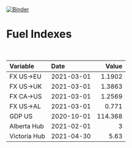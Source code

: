 [![Binder](https://mybinder.org/badge_logo.svg)](https://mybinder.org/v2/gh/AyrtonB/Global-Gas-Prices/master)

# Fuel Indexes

<br>

| Variable     | Date       |    Value |
|:-------------|:-----------|---------:|
| FX US->EU    | 2021-03-01 |   1.1902 |
| FX US->UK    | 2021-03-01 |   1.3863 |
| FX CA->US    | 2021-03-01 |   1.2569 |
| FX US->AL    | 2021-03-01 |   0.771  |
| GDP US       | 2020-10-01 | 114.368  |
| Alberta Hub  | 2021-02-01 |   3      |
| Victoria Hub | 2021-04-30 |   5.63   |